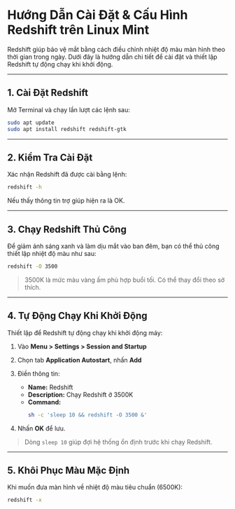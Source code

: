 #  Hướng Dẫn Cài Đặt & Cấu Hình Redshift trên Linux Mint

Redshift giúp bảo vệ mắt bằng cách điều chỉnh nhiệt độ màu màn hình theo thời gian trong ngày. Dưới đây là hướng dẫn chi tiết để cài đặt và thiết lập Redshift tự động chạy khi khởi động.

---

## 1. Cài Đặt Redshift

Mở Terminal và chạy lần lượt các lệnh sau:
```bash
sudo apt update
sudo apt install redshift redshift-gtk
```

---

## 2. Kiểm Tra Cài Đặt

Xác nhận Redshift đã được cài bằng lệnh:
```bash
redshift -h
```

Nếu thấy thông tin trợ giúp hiện ra là OK.

---

## 3. Chạy Redshift Thủ Công

Để giảm ánh sáng xanh và làm dịu mắt vào ban đêm, bạn có thể thủ công thiết lập nhiệt độ màu như sau:
```bash
redshift -O 3500
```

> 3500K là mức màu vàng ấm phù hợp buổi tối. Có thể thay đổi theo sở thích.

---

## 4. Tự Động Chạy Khi Khởi Động

Thiết lập để Redshift tự động chạy khi khởi động máy:

1. Vào **Menu > Settings > Session and Startup**  
2. Chọn tab **Application Autostart**, nhấn **Add**  
3. Điền thông tin:

   - **Name:** Redshift  
   - **Description:** Chạy Redshift ở 3500K  
   - **Command:**  
     ```bash
     sh -c 'sleep 10 && redshift -O 3500 &'
     ```

4. Nhấn **OK** để lưu.

> Dòng `sleep 10` giúp đợi hệ thống ổn định trước khi chạy Redshift.

---

## 5.  Khôi Phục Màu Mặc Định

Khi muốn đưa màn hình về nhiệt độ màu tiêu chuẩn (6500K):
```bash
redshift -x
```